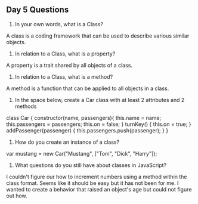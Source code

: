 ## Day 5 Questions

1. In your own words, what is a Class?

A class is a coding framework that can be used to describe various similar objects.

1. In relation to a Class, what is a property?

A property is a trait shared by all objects of a class.

1. In relation to a Class, what is a method?

A method is a function that can be applied to all objects in a class.

1. In the space below, create a Car class with at least 2 attributes and 2 methods

class Car {
  constructor(name, passengers){
    this.name = name;
    this.passengers = passengers;
    this.on = false;
  }
  turnKey() {
    this.on = true;
  }
  addPassenger(passenger) {
    this.passengers.push(passenger);
  }
}

1. How do you create an instance of a class?

var mustang = new Car("Mustang", ["Tom", "Dick", "Harry"]);

1. What questions do you still have about classes in JavaScript?

I couldn't figure our how to increment numbers using a method within the class format. Seems like it should be easy but it has not been for me. I wanted to create a behavior that raised an object's age but could not figure out how.
